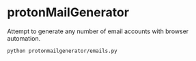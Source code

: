 # protonMailGenerator
Attempt to generate any number of email accounts with browser automation.

```bash
python protonmailgenerator/emails.py
```

